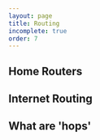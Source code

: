 ```yaml
---
layout: page
title: Routing
incomplete: true
order: 7
---
```


## Home Routers

## Internet Routing

## What are 'hops'
